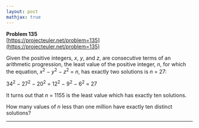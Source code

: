 ```yaml
---
layout: post
mathjax: true
---
```

**Problem 135**  
[https://projecteuler.net/problem=135](https://projecteuler.net/problem=135)

<p>Given the positive integers, <i>x</i>, <i>y</i>, and <i>z</i>, are consecutive terms of an arithmetic progression, the least value of the positive integer, <i>n</i>, for which the equation, <i>x</i><sup>2</sup> − <i>y</i><sup>2</sup> − <i>z</i><sup>2</sup> = <i>n</i>, has exactly two solutions is <i>n</i> = 27:</p>
<p class="center">34<sup>2</sup> − 27<sup>2</sup> − 20<sup>2</sup> = 12<sup>2</sup> − 9<sup>2</sup> − 6<sup>2</sup> = 27</p>
<p>It turns out that <i>n</i> = 1155 is the least value which has exactly ten solutions.</p>
<p>How many values of <i>n</i> less than one million have exactly ten distinct solutions?</p>

---
